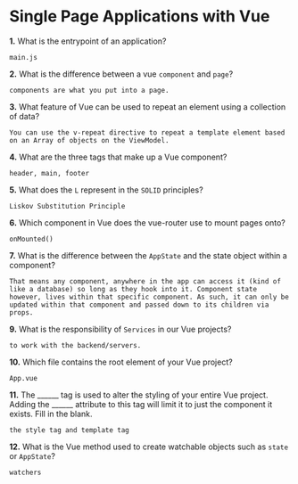 # Single Page Applications with Vue

**1.** What is the entrypoint of an application?
<!-- enter you answer in the space below -->
```
main.js
```
**2.** What is the difference between a vue `component` and `page`?
<!-- enter you answer in the space below -->
```
components are what you put into a page.
```
**3.** What feature of Vue can be used to repeat an element using a collection of data?
<!-- enter you answer in the space below -->
```
You can use the v-repeat directive to repeat a template element based on an Array of objects on the ViewModel.
```
**4.** What are the three tags that make up a Vue component?
<!-- enter you answer in the space below -->
```
header, main, footer
```
**5.** What does the `L` represent in the `SOLID` principles?
<!-- enter you answer in the space below -->
```
Liskov Substitution Principle

```
**6.** Which component in Vue does the vue-router use to mount pages onto?
<!-- enter you answer in the space below -->
```
onMounted()
```
**7.** What is the difference between the `AppState` and the state object within a component?
<!-- enter you answer in the space below -->
```
That means any component, anywhere in the app can access it (kind of like a database) so long as they hook into it. Component state however, lives within that specific component. As such, it can only be updated within that component and passed down to its children via props.
```
**9.** What is the responsibility of `Services` in our Vue projects?
<!-- enter you answer in the space below -->
```
to work with the backend/servers.
```
**10.** Which file contains the root element of your Vue project?
<!-- enter you answer in the space below -->
```
App.vue
```
**11.** The ______ tag is used to alter the styling of your entire Vue project.  Adding the ______ attribute to this tag will limit it to just the component it exists.  Fill in the blank.
<!-- enter you answer in the space below -->
```
the style tag and template tag
```
**12.** What is the Vue method used to create watchable objects such as `state` or `AppState`?
<!-- enter you answer in the space below -->
```
watchers
```
